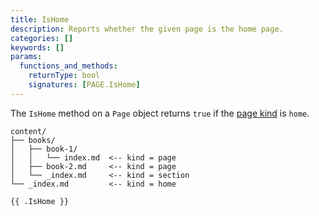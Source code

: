 ```yaml
---
title: IsHome
description: Reports whether the given page is the home page.
categories: []
keywords: []
params:
  functions_and_methods:
    returnType: bool
    signatures: [PAGE.IsHome]
---
```


The `IsHome` method on a `Page` object returns `true` if the [page kind](g) is `home`.

```tree
content/
├── books/
│   ├── book-1/
│   │   └── index.md  <-- kind = page
│   ├── book-2.md     <-- kind = page
│   └── _index.md     <-- kind = section
└── _index.md         <-- kind = home
```

```go-html-template
{{ .IsHome }}
```
